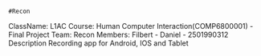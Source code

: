                                                                     #Recon
ClassName: L1AC
Course: Human Computer Interaction(COMP6800001) - Final Project
Team: Recon
Members: 
Filbert -
Daniel - 2501990312
Description
Recording app for Android, IOS and Tablet
